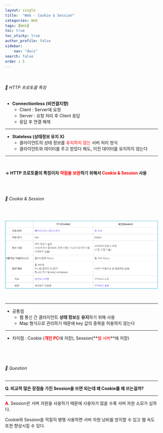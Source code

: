 ```yaml
---
layout: single
title:  "Web - Cookie & Session"
categories: Web
tags: [Web]
toc: true
toc_sticky: true
author_profile: false
sidebar:
    nav: "docs"
search: false
order : 5
---
```


<br>

###### 🚥 HTTP 프로토콜 특징

- **Connectionless (비연결지향)**
  - Client : Server에 요청 
  - Server : 요청 처리 후 Client 응답
  - 응답 후 연결 해제 


-------------

- **Stateless (상태정보 유지 X)**
  - 클라이언트의 상태 정보를 <span style="color:red">유지하지 않는</span> 서버 처리 방식
  - 클라이언트와 데이터를 주고 받았다 해도, 이전 데이터를 유지하지 않는다

-----------

<br>

**→ HTTP 프로토콜의 특징이자 <span style="color:red">약점을 보완</span>하기 위해서 <span style="color:red">Cookie & Session</span> 사용**

<br><br>

###### 🚥 Cookie & Session

<br>

![image-20220408133019873](../../images/db/2022-04-01-be/image-20220408133019873.png)

<br>

---------

- 공통점 
  - 웹 통신 간 클라이언트 **상태 정보**를 **유지**하기 위해 사용
  - Map 형식으로 관리하기 때문에 key 값의 중복을 허용하지 않는다

---------

- 차이점 : Cookie (<span style="color:red">**개인 PC**</span>에 저장), Session(**<span style="color:red">웹 서버</span>**에 저장)

​			

<br>

###### 🔔  Question

--------------

**Q. 비교적 많은 장점을 가진 Session을 쓰면 되는데 왜 Cookie를 왜 쓰는걸까?**

-------------

<span style="color:red">**A**</span>. Session은 서버 자원을 사용하기 때문에 사용자가 많을 수록 서버 자원 소모가 심하다.

Cookie와 Session을 적절히 병행 사용하면 서버 자원 낭비를 방지할 수 있고 웹 속도 또한 향상시킬 수 있다.



<br><br>
